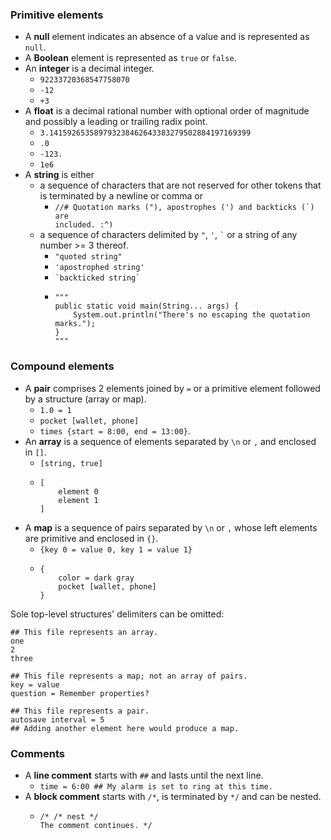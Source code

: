 ### Primitive elements
- A **null** element indicates an absence of a value and is represented as `null`.
- A **Boolean** element is represented as `true` or `false`.
- An **integer** is a decimal integer.
  - `92233720368547758070`
  - `-12`
  - `+3`
- A **float** is a decimal rational number with optional order of magnitude
and possibly a leading or trailing radix point.
  - `3.141592653589793238462643383279502884197169399`
  - `.0`
  - `-123.`
  - `1e6`
- A **string** is either
  - a sequence of characters that are not reserved for other tokens that is terminated by a newline or comma or
    - <code>//# Quotation marks ("), apostrophes (') and backticks (`) are included. :^)</code>
  - a sequence of characters delimited by `"`, `'`, <code>`</code> or a string of any number >= 3 thereof.
    - `"quoted string"`
    - `'apostrophed string'`
    - <code>\`backticked string\`</code>
    - ```
      """
      public static void main(String... args) {
          System.out.println("There's no escaping the quotation marks.");
      }
      """
      ```

### Compound elements
- A **pair** comprises 2 elements joined by `=` or a primitive element followed by a structure (array or map).
  - `1.0 = 1`
  - `pocket [wallet, phone]`
  - `times {start = 8:00, end = 13:00}`.
- An **array** is a sequence of elements separated by `\n` or `,` and enclosed in `[]`.
  - `[string, true]`
  - ```
    [
        element 0
        element 1
    ]
    ```
- A **map** is a sequence of pairs separated by `\n` or `,` whose left elements are primitive and enclosed in `{}`.
  - `{key 0 = value 0, key 1 = value 1}`
  - ```
    {
        color = dark gray
        pocket [wallet, phone]
    }
    ```

Sole top-level structures' delimiters can be omitted:
```
## This file represents an array.
one
2
three
```
```
## This file represents a map; not an array of pairs.
key = value
question = Remember properties?
```
```
## This file represents a pair.
autosave interval = 5
## Adding another element here would produce a map.
```

### Comments
- A **line comment** starts with `##` and lasts until the next line.
  - `time = 6:00 ## My alarm is set to ring at this time.`
- A **block comment** starts with `/*`, is terminated by `*/` and can be nested.
  - ```
    /* /* nest */
    The comment continues. */
    ```

